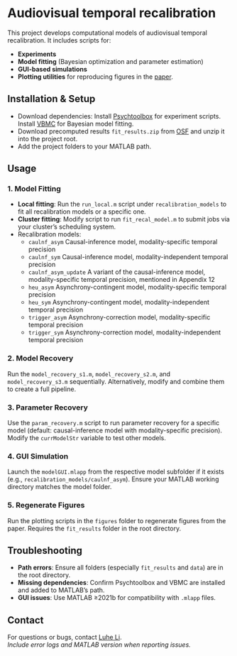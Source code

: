 # Audiovisual temporal recalibration

This project develops computational models of audiovisual temporal recalibration. It includes scripts for:  
- **Experiments**  
- **Model fitting** (Bayesian optimization and parameter estimation)  
- **GUI-based simulations**  
- **Plotting utilities** for reproducing figures in the [paper](https://elifesciences.org/reviewed-preprints/97765).  

## Installation & Setup

- Download dependencies: Install [Psychtoolbox](https://psychtoolbox.org/) for experiment scripts. Install [VBMC](https://github.com/acerbilab/vbmc) for Bayesian model fitting.
- Download precomputed results `fit_results.zip` from [OSF](https://osf.io/8s7qv/) and unzip it into the project root.  
- Add the project folders to your MATLAB path.

## Usage

### 1. Model Fitting
- **Local fitting**: Run the `run_local.m` script under `recalibration_models` to fit all recalibration models or a specific one.
- **Cluster fitting**: Modify script to run `fit_recal_model.m` to submit jobs via your cluster’s scheduling system.
- Recalibration models:
   - `caulnf_asym` Causal-inference model, modality-specific temporal precision
   - `caulnf_sym` Causal-inference model, modality-independent temporal precision
   - `caulnf_asym_update` A variant of the causal-inference model, modality-specific temporal precision, mentioned in Appendix 12
   - `heu_asym` Asynchrony-contingent model, modality-specific temporal precision
   - `heu_sym` Asynchrony-contingent model, modality-independent temporal precision
   - `trigger_asym` Asynchrony-correction model, modality-specific temporal precision
   - `trigger_sym` Asynchrony-correction model, modality-independent temporal precision

### 2. Model Recovery
Run the `model_recovery_s1.m`, `model_recovery_s2.m`, and `model_recovery_s3.m` sequentially. Alternatively, modify and combine them to create a full pipeline. 

### 3. Parameter Recovery
Use the `param_recovery.m` script to run parameter recovery for a specific model (default: causal-inference model with modality-specific precision). Modify the `currModelStr` variable to test other models.  

### 4. GUI Simulation
Launch the `modelGUI.mlapp` from the respective model subfolder if it exists (e.g., `recalibration_models/caulnf_asym`). Ensure your MATLAB working directory matches the model folder.

### 5. Regenerate Figures
Run the plotting scripts in the `figures` folder to regenerate figures from the paper. Requires the `fit_results` folder in the root directory.  

## Troubleshooting
- **Path errors**: Ensure all folders (especially `fit_results` and `data`) are in the root directory.  
- **Missing dependencies**: Confirm Psychtoolbox and VBMC are installed and added to MATLAB’s path.  
- **GUI issues**: Use MATLAB ≥2021b for compatibility with `.mlapp` files.  

## Contact
For questions or bugs, contact [Luhe Li](mailto:luhe.li@nyu.edu).  
*Include error logs and MATLAB version when reporting issues.*  
